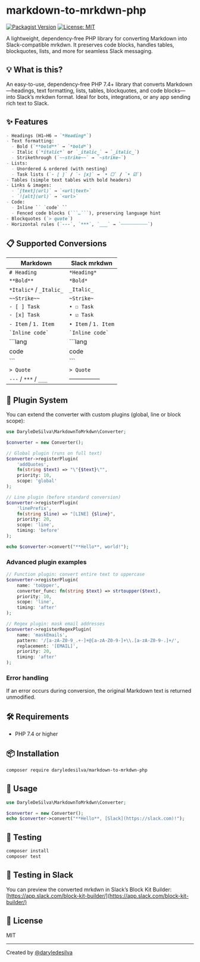 # markdown-to-mrkdwn-php

[![Packagist Version](https://img.shields.io/packagist/v/daryledesilva/markdown-to-mrkdwn-php.svg?style=flat-square)](https://packagist.org/packages/daryledesilva/markdown-to-mrkdwn-php)
[![License: MIT](https://img.shields.io/badge/license-MIT-green.svg?style=flat-square)](https://opensource.org/licenses/MIT)

A lightweight, dependency-free PHP library for converting Markdown into Slack-compatible mrkdwn. It preserves code blocks, handles tables, blockquotes, lists, and more for seamless Slack messaging.

## 💡 What is this?

An easy-to-use, dependency-free PHP 7.4+ library that converts Markdown—headings, text formatting, lists, tables, blockquotes, and code blocks—into Slack’s mrkdwn format. Ideal for bots, integrations, or any app sending rich text to Slack.

## ✨ Features

```md
- Headings (H1–H6 → `*Heading*`)
- Text formatting:
  - Bold (`**bold**` → `*bold*`)
  - Italic (`*italic*` or `_italic_` → `_italic_`)
  - Strikethrough (`~~strike~~` → `~strike~`)
- Lists:
  - Unordered & ordered (with nesting)
  - Task lists (`- [ ]` / `- [x]` → `• ☐` / `• ☑`)
- Tables (simple text tables with bold headers)
- Links & images:
  - `[text](url)` → `<url|text>`
  - `![alt](url)` → `<url>`
- Code:
  - Inline `` `code` ``
  - Fenced code blocks (```…```), preserving language hint
- Blockquotes (`> quote`)
- Horizontal rules (`---`, `***`, `___` → `──────────`)
```
## 📋 Supported Conversions

| Markdown                   | Slack mrkdwn             |
|----------------------------|--------------------------|
| `# Heading`                | `*Heading*`              |
| `**Bold**`                 | `*Bold*`                 |
| `*Italic*` / `_Italic_`     | `_Italic_`               |
| `~~Strike~~`               | `~Strike~`               |
| `- [ ] Task`               | `• ☐ Task`               |
| `- [x] Task`               | `• ☑ Task`               |
| `- Item` / `1. Item`       | `• Item` / `1. Item`     |
| `` `Inline code` ``        | `` `Inline code` ``      |
| ```lang                    | ```lang                  |
| code                       | code                     |
| ```                        | ```                      |
| `> Quote`                  | `> Quote`                |
| `---` / `***` / `___`      | `──────────`             |

## 🔌 Plugin System

You can extend the converter with custom plugins (global, line or block scope):

```php
use DaryleDeSilva\MarkdownToMrkdwn\Converter;

$converter = new Converter();

// Global plugin (runs on full text)
$converter->registerPlugin(
    'addQuotes',
    fn(string $text) => "\"{$text}\"",
    priority: 10,
    scope: 'global'
);

// Line plugin (before standard conversion)
$converter->registerPlugin(
    'linePrefix',
    fn(string $line) => "[LINE] {$line}",
    priority: 20,
    scope: 'line',
    timing: 'before'
);

echo $converter->convert("**Hello**, world!");
```

### Advanced plugin examples

```php
// Function plugin: convert entire text to uppercase
$converter->registerPlugin(
    name: 'toUpper',
    converter_func: fn(string $text) => strtoupper($text),
    priority: 10,
    scope: 'line',
    timing: 'after'
);

// Regex plugin: mask email addresses
$converter->registerRegexPlugin(
    name: 'maskEmails',
    pattern: '/[a-zA-Z0-9_.+-]+@[a-zA-Z0-9-]+\\.[a-zA-Z0-9-.]+/',
    replacement: '[EMAIL]',
    priority: 20,
    timing: 'after'
);
```

### Error handling

If an error occurs during conversion, the original Markdown text is returned unmodified.

## 🛠 Requirements

* PHP 7.4 or higher

## 📦 Installation

```bash
composer require daryledesilva/markdown-to-mrkdwn-php
```

## 🚀 Usage

```php
use DaryleDeSilva\MarkdownToMrkdwn\Converter;

$converter = new Converter();
echo $converter->convert("**Hello**, [Slack](https://slack.com)!");
```

## 🧪 Testing

```bash
composer install
composer test
```

## 🔗 Testing in Slack

You can preview the converted mrkdwn in Slack’s Block Kit Builder:  
[https://app.slack.com/block-kit-builder/](https://app.slack.com/block-kit-builder/)

## 📄 License

MIT

---

Created by [@daryledesilva](https://github.com/daryledesilva)